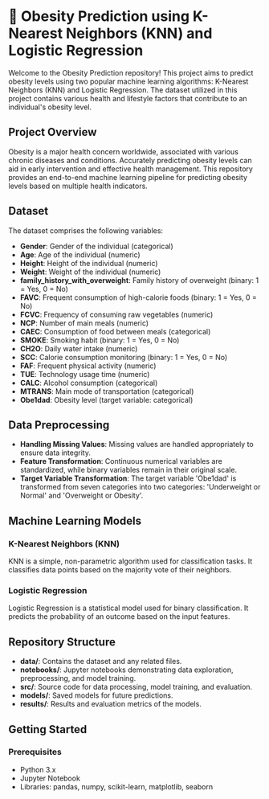 # 🍏 Obesity Prediction using K-Nearest Neighbors (KNN) and Logistic Regression

Welcome to the Obesity Prediction repository! This project aims to predict obesity levels using two popular machine learning algorithms: K-Nearest Neighbors (KNN) and Logistic Regression. The dataset utilized in this project contains various health and lifestyle factors that contribute to an individual's obesity level.

## Project Overview

Obesity is a major health concern worldwide, associated with various chronic diseases and conditions. Accurately predicting obesity levels can aid in early intervention and effective health management. This repository provides an end-to-end machine learning pipeline for predicting obesity levels based on multiple health indicators.

## Dataset

The dataset comprises the following variables:

- **Gender**: Gender of the individual (categorical)
- **Age**: Age of the individual (numeric)
- **Height**: Height of the individual (numeric)
- **Weight**: Weight of the individual (numeric)
- **family_history_with_overweight**: Family history of overweight (binary: 1 = Yes, 0 = No)
- **FAVC**: Frequent consumption of high-calorie foods (binary: 1 = Yes, 0 = No)
- **FCVC**: Frequency of consuming raw vegetables (numeric)
- **NCP**: Number of main meals (numeric)
- **CAEC**: Consumption of food between meals (categorical)
- **SMOKE**: Smoking habit (binary: 1 = Yes, 0 = No)
- **CH2O**: Daily water intake (numeric)
- **SCC**: Calorie consumption monitoring (binary: 1 = Yes, 0 = No)
- **FAF**: Frequent physical activity (numeric)
- **TUE**: Technology usage time (numeric)
- **CALC**: Alcohol consumption (categorical)
- **MTRANS**: Main mode of transportation (categorical)
- **Obe1dad**: Obesity level (target variable: categorical)

## Data Preprocessing

- **Handling Missing Values**: Missing values are handled appropriately to ensure data integrity.
- **Feature Transformation**: Continuous numerical variables are standardized, while binary variables remain in their original scale.
- **Target Variable Transformation**: The target variable 'Obe1dad' is transformed from seven categories into two categories: 'Underweight or Normal' and 'Overweight or Obesity'.

## Machine Learning Models

### K-Nearest Neighbors (KNN)
KNN is a simple, non-parametric algorithm used for classification tasks. It classifies data points based on the majority vote of their neighbors.

### Logistic Regression
Logistic Regression is a statistical model used for binary classification. It predicts the probability of an outcome based on the input features.

## Repository Structure

- **data/**: Contains the dataset and any related files.
- **notebooks/**: Jupyter notebooks demonstrating data exploration, preprocessing, and model training.
- **src/**: Source code for data processing, model training, and evaluation.
- **models/**: Saved models for future predictions.
- **results/**: Results and evaluation metrics of the models.

## Getting Started

### Prerequisites

- Python 3.x
- Jupyter Notebook
- Libraries: pandas, numpy, scikit-learn, matplotlib, seaborn
